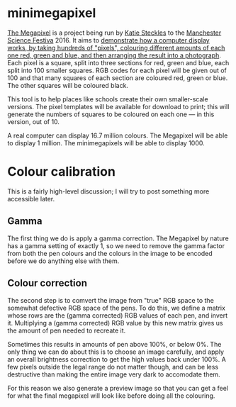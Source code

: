 # minimegapixel
[The Megapixel](http://www.manchestermegapixel.com/) is a project being run by [Katie Steckles](http://www.katiesteckles.co.uk) to the [Manchester Science Festiva](http://www.manchestersciencefestival.com) 2016. It aims to [demonstrate how a computer display works, by taking hundreds of "pixels", colouring different amounts of each one red, green and blue, and then arranging the result into a photograph](http://www.manchestermegapixel.com/how-does-it-work/). Each pixel is a square, split into three sections for red, green and blue, each split into 100 smaller squares. RGB codes for each pixel will be given out of 100 and that many squares of each section are coloured red, green or blue. The other squares will be coloured black.

This tool is to help places like schools create their own smaller-scale versions. The pixel templates will be available for download to print; this will generate the numbers of squares to be coloured on each one — in this version, out of 10.

A real computer can display 16.7 million colours. The Megapixel will be able to display 1 million. The minimegapixels will be able to display 1000.

# Colour calibration

This is a fairly high-level discussion; I will try to post something more accessible later.

## Gamma

The first thing we do is apply a gamma correction. The Megapixel by nature has a gamma setting of exactly 1, so we need to remove the gamma factor from both the pen colours and the colours in the image to be encoded before we do anything else with them.

## Colour correction

The second step is to comvert the image from "true" RGB space to the somewhat defective RGB space of the pens. To do this, we define a matrix whose rows are the (gamma corrected) RGB values of each pen, and invert it. Multiplying a (gamma corrected) RGB value by this new matrix gives us the amount of pen needed to recreate it.

Sometimes this results in amounts of pen above 100%, or below 0%. The only thing we can do about this is to choose an image carefully, and apply an overall brightness correction to get the high values back under 100%. A few pixels outside the legal range do not matter though, and can be less destructive than making the entire image very dark to accomodate them.

For this reason we also generate a preview image so that you can get a feel for what the final megapixel will look like before doing all the colouring.
